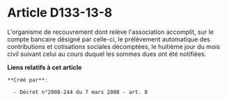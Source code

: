 # Article D133-13-8

L'organisme de recouvrement dont relève l'association accomplit, sur le compte bancaire désigné par celle-ci, le prélèvement
automatique des contributions et cotisations sociales décomptées, le huitième jour du mois civil suivant celui au cours
duquel les sommes dues ont été notifiées.

**Liens relatifs à cet article**

	**Créé par**:

	  - Décret n°2008-244 du 7 mars 2008 - art. 8
